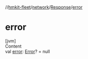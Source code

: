 //[hmkit-fleet](../../../index.md)/[network](../index.md)/[Response](index.md)/[error](error.md)



# error  
[jvm]  
Content  
val [error](error.md): [Error](../-error/index.md)? = null  



